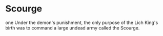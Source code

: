 # Scourge
one
Under the demon's punishment, the only purpose of the Lich King's birth was to command a large undead army called the Scourge.
